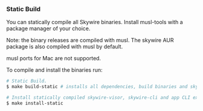 ### Static Build

You can statically compile all Skywire binaries. Install musl-tools with a package manager of your choice.

Note: the binary releases are compiled with musl. The skywire AUR package is also compiled with musl by default.

musl ports for Mac are not supported.

To compile and install the binaries run:

```bash
# Static Build.
$ make build-static # installs all dependencies, build binaries and skywire apps

# Install statically compiled skywire-visor, skywire-cli and app CLI execs.
$ make install-static
```
